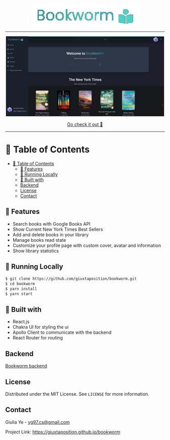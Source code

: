 <p align="center">
   <img src="./.github/images/logo.png"/>
</p>

---

<p align="center">
   <img src="./.github/images/homepage.png" width="500"/>
</p>

<p align="center">
<a href='https://bookworm.vercel.app/'>Go check it out 🎉</a>
</p>

---

# :pushpin: Table of Contents

- [:pushpin: Table of Contents](#pushpin-table-of-contents)
  - [:tada: Features](#tada-features)
  - [:construction_worker: Running Locally](#construction_worker-running-locally)
  - [:wrench: Built with](#wrench-built-with)
  - [Backend](#backend)
  - [License](#license)
  - [Contact](#contact)

## :tada: Features

- Search books with Google Books API
- Show Current New York Times Best Sellers
- Add and delete books in your library
- Manage books read state
- Customize your profile page with custom cover, avatar and information
- Show library statistics

## :construction_worker: Running Locally

```
$ git clone https://github.com/giuxtaposition/bookworm.git
$ cd bookworm
$ yarn install
$ yarn start
```

## :wrench: Built with

- React.js
- Chakra UI for styling the ui
- Apollo Client to communicate with the backend
- React Router for routing

## Backend

[Bookworm backend](https://github.com/giuxtaposition/bookworm-backend)

## License

Distributed under the MIT License. See `LICENSE` for more information.

## Contact

Giulia Ye - yg97.cs@gmail.com

Project Link: https://giuxtaposition.github.io/bookworm

